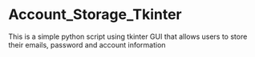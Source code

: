 # Account_Storage_Tkinter
This is a simple python script using tkinter GUI that allows users to store their emails, password and account information
